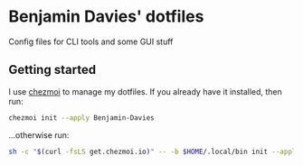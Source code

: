 # Benjamin Davies' dotfiles

Config files for CLI tools and some GUI stuff

## Getting started

I use [chezmoi](https://www.chezmoi.io/) to manage my dotfiles. If you already have it installed, then run:

```sh
chezmoi init --apply Benjamin-Davies
```

...otherwise run:

```sh
sh -c "$(curl -fsLS get.chezmoi.io)" -- -b $HOME/.local/bin init --apply Benjamin-Davies
```
